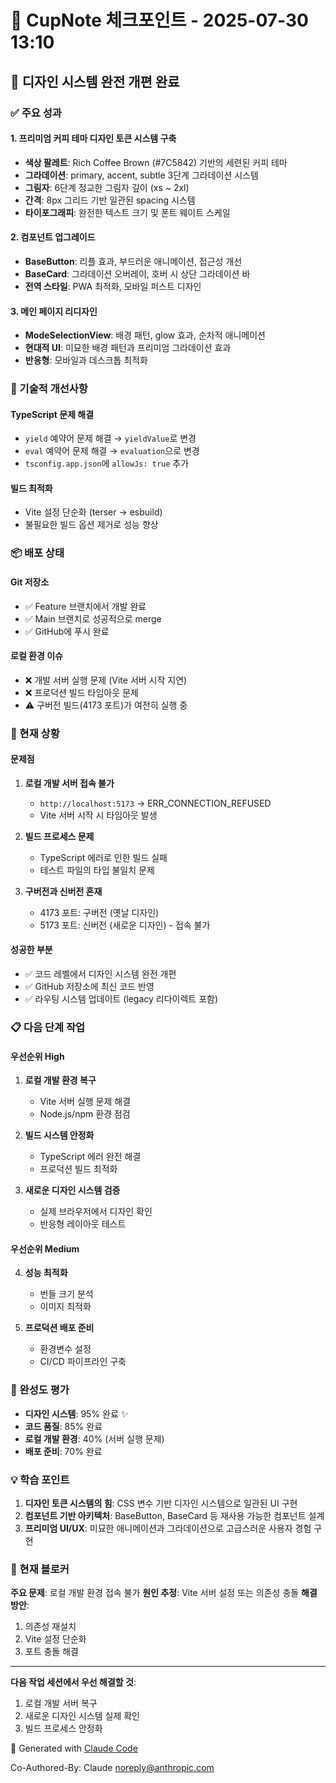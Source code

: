 # 📍 CupNote 체크포인트 - 2025-07-30 13:10

## 🎨 디자인 시스템 완전 개편 완료

### ✅ 주요 성과

#### 1. 프리미엄 커피 테마 디자인 토큰 시스템 구축
- **색상 팔레트**: Rich Coffee Brown (#7C5842) 기반의 세련된 커피 테마
- **그라데이션**: primary, accent, subtle 3단계 그라데이션 시스템
- **그림자**: 6단계 정교한 그림자 깊이 (xs ~ 2xl)
- **간격**: 8px 그리드 기반 일관된 spacing 시스템
- **타이포그래피**: 완전한 텍스트 크기 및 폰트 웨이트 스케일

#### 2. 컴포넌트 업그레이드
- **BaseButton**: 리플 효과, 부드러운 애니메이션, 접근성 개선
- **BaseCard**: 그라데이션 오버레이, 호버 시 상단 그라데이션 바
- **전역 스타일**: PWA 최적화, 모바일 퍼스트 디자인

#### 3. 메인 페이지 리디자인
- **ModeSelectionView**: 배경 패턴, glow 효과, 순차적 애니메이션
- **현대적 UI**: 미묘한 배경 패턴과 프리미엄 그라데이션 효과
- **반응형**: 모바일과 데스크톱 최적화

### 🔧 기술적 개선사항

#### TypeScript 문제 해결
- `yield` 예약어 문제 해결 → `yieldValue`로 변경
- `eval` 예약어 문제 해결 → `evaluation`으로 변경
- `tsconfig.app.json`에 `allowJs: true` 추가

#### 빌드 최적화
- Vite 설정 단순화 (terser → esbuild)
- 불필요한 빌드 옵션 제거로 성능 향상

### 📦 배포 상태

#### Git 저장소
- ✅ Feature 브랜치에서 개발 완료
- ✅ Main 브랜치로 성공적으로 merge
- ✅ GitHub에 푸시 완료

#### 로컬 환경 이슈
- ❌ 개발 서버 실행 문제 (Vite 서버 시작 지연)
- ❌ 프로덕션 빌드 타임아웃 문제
- ⚠️ 구버전 빌드(4173 포트)가 여전히 실행 중

### 🚧 현재 상황

#### 문제점
1. **로컬 개발 서버 접속 불가**
   - `http://localhost:5173` → ERR_CONNECTION_REFUSED
   - Vite 서버 시작 시 타임아웃 발생

2. **빌드 프로세스 문제**
   - TypeScript 에러로 인한 빌드 실패
   - 테스트 파일의 타입 불일치 문제

3. **구버전과 신버전 혼재**
   - 4173 포트: 구버전 (옛날 디자인)
   - 5173 포트: 신버전 (새로운 디자인) - 접속 불가

#### 성공한 부분
- ✅ 코드 레벨에서 디자인 시스템 완전 개편
- ✅ GitHub 저장소에 최신 코드 반영
- ✅ 라우팅 시스템 업데이트 (legacy 리다이렉트 포함)

### 📋 다음 단계 작업

#### 우선순위 High
1. **로컬 개발 환경 복구**
   - Vite 서버 실행 문제 해결
   - Node.js/npm 환경 점검

2. **빌드 시스템 안정화**
   - TypeScript 에러 완전 해결
   - 프로덕션 빌드 최적화

3. **새로운 디자인 시스템 검증**
   - 실제 브라우저에서 디자인 확인
   - 반응형 레이아웃 테스트

#### 우선순위 Medium
4. **성능 최적화**
   - 번들 크기 분석
   - 이미지 최적화

5. **프로덕션 배포 준비**
   - 환경변수 설정
   - CI/CD 파이프라인 구축

### 🎯 완성도 평가

- **디자인 시스템**: 95% 완료 ✨
- **코드 품질**: 85% 완료
- **로컬 개발 환경**: 40% (서버 실행 문제)
- **배포 준비**: 70% 완료

### 💡 학습 포인트

1. **디자인 토큰 시스템의 힘**: CSS 변수 기반 디자인 시스템으로 일관된 UI 구현
2. **컴포넌트 기반 아키텍처**: BaseButton, BaseCard 등 재사용 가능한 컴포넌트 설계
3. **프리미엄 UI/UX**: 미묘한 애니메이션과 그라데이션으로 고급스러운 사용자 경험 구현

### 🔄 현재 블로커

**주요 문제**: 로컬 개발 환경 접속 불가
**원인 추정**: Vite 서버 설정 또는 의존성 충돌
**해결 방안**: 
1. 의존성 재설치
2. Vite 설정 단순화
3. 포트 충돌 해결

---

**다음 작업 세션에서 우선 해결할 것**:
1. 로컬 개발 서버 복구
2. 새로운 디자인 시스템 실제 확인
3. 빌드 프로세스 안정화

🤖 Generated with [Claude Code](https://claude.ai/code)

Co-Authored-By: Claude <noreply@anthropic.com>